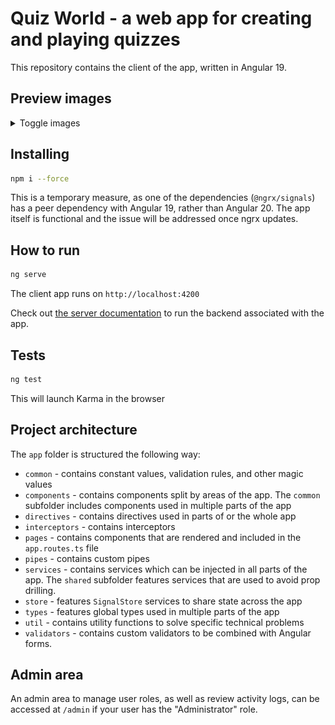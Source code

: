 # Quiz World - a web app for creating and playing quizzes
This repository contains the client of the app, written in Angular 19.

## Preview images

<details>
<summary>Toggle images</summary>
<br>
<img src="./preview-images/creating_quiz_1.jpg" alt="First step of creating a quiz (basic data like prompt, description, and game mode)">
<img src="./preview-images/creating_quiz_2.jpg" alt="Creating a single-choice question">
<img src="./preview-images/playing_quiz_1.jpg" alt="Answering a single-choice question incorrectly in a game">
<img src="./preview-images/playing_quiz_2.jpg" alt="Answering a multiple-choice correctly question in a game">
<img src="./preview-images/playing_quiz_3.jpg" alt="Answering a text question correctly in a game">
<img src="./preview-images/playing_quiz_4.jpg" alt="Answering a single-choice question correctly in a game">
<img src="./preview-images/login.jpg" alt="A user logging into their profile">
</details>

## Installing
```bash
npm i --force
```
This is a temporary measure, as one of the dependencies (``@ngrx/signals``) has a peer dependency with Angular 19, rather than Angular 20. The app itself is
functional and the issue will be addressed once ngrx updates.

## How to run
```bash
ng serve
```
The client app runs on ``http://localhost:4200``

Check out [the server documentation](https://github.com/RyotaMitaraiWeb/QuizWorld) to run the backend associated with the app.

## Tests
```bash
ng test
```
This will launch Karma in the browser

## Project architecture
The ``app`` folder is structured the following way:

- ``common`` - contains constant values, validation rules, and other magic values
- ``components`` - contains components split by areas of the app. The ``common`` subfolder includes components used in multiple parts of the app
- ``directives`` - contains directives used in parts of or the whole app
- ``interceptors`` - contains interceptors
- ``pages`` - contains components that are rendered and included in the ``app.routes.ts`` file
- ``pipes`` - contains custom pipes
- ``services`` - contains services which can be injected in all parts of the app. The ``shared`` subfolder features services that are used to avoid prop drilling.
- ``store`` - features ``SignalStore`` services to share state across the app
- ``types`` - features global types used in multiple parts of the app
- ``util`` - contains utility functions to solve specific technical problems
- ``validators`` - contains custom validators to be combined with Angular forms.

## Admin area
An admin area to manage user roles, as well as review activity logs, can be accessed
at ``/admin`` if your user has the "Administrator" role.